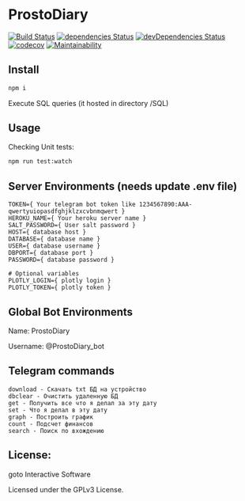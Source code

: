 # ProstoDiary
[![Build Status](https://travis-ci.org/gotois/ProstoDiary_bot.svg?branch=master)](https://travis-ci.org/gotois/ProstoDiary_bot)
[![dependencies Status](https://david-dm.org/gotois/ProstoDiary_bot/status.svg)](https://david-dm.org/gotois/ProstoDiary_bot)
[![devDependencies Status](https://david-dm.org/gotois/ProstoDiary_bot/dev-status.svg)](https://david-dm.org/gotois/ProstoDiary_bot?type=dev)
[![codecov](https://codecov.io/gh/gotois/ProstoDiary_bot/branch/master/graph/badge.svg)](https://codecov.io/gh/gotois/ProstoDiary_bot)
[![Maintainability](https://api.codeclimate.com/v1/badges/709ebb5f0eae1d062e5e/maintainability)](https://codeclimate.com/github/gotois/ProstoDiary_bot/maintainability)

Install
---
```bash
npm i
```
Execute SQL queries (it hosted in directory /SQL)

Usage
---
Checking Unit tests:
```bash
npm run test:watch
```

Server Environments (needs update .env file)
---
```
TOKEN={ Your telegram bot token like 1234567890:AAA-qwertyuiopasdfghjklzxcvbnmqwert }
HEROKU_NAME={ Your heroku server name }
SALT_PASSWORD={ User salt password }
HOST={ database host }
DATABASE={ database name }
USER={ database username }
DBPORT={ database port }
PASSWORD={ database password }

# Optional variables
PLOTLY_LOGIN={ plotly login }
PLOTLY_TOKEN={ plotly token }
```

Global Bot Environments
---
Name: ProstoDiary

Username: @ProstoDiary_bot

Telegram commands
---
```
download - Скачать txt БД на устройство
dbclear - Очистить удаленную БД
get - Получить все что я делал за эту дату
set - Что я делал в эту дату
graph - Построить график
count - Подсчет финансов
search - Поиск по вхождению
```

License:
---
goto Interactive Software

Licensed under the GPLv3 License.
